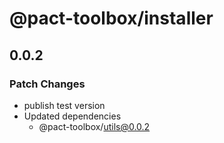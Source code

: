 # @pact-toolbox/installer

## 0.0.2

### Patch Changes

- publish test version
- Updated dependencies
  - @pact-toolbox/utils@0.0.2
